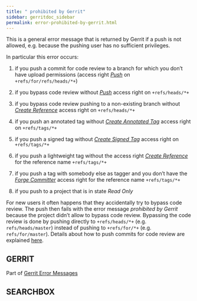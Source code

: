 ```yaml
---
title: " prohibited by Gerrit"
sidebar: gerritdoc_sidebar
permalink: error-prohibited-by-gerrit.html
---
```

This is a general error message that is returned by Gerrit if a push is
not allowed, e.g. because the pushing user has no sufficient privileges.

In particular this error occurs:

1.  if you push a commit for code review to a branch for which you don’t
    have upload permissions (access right
    [*Push*](access-control.html#category_push_review) on
    `+refs/for/refs/heads/*+`)

2.  if you bypass code review without
    [*Push*](access-control.html#category_push_direct) access right on
    `+refs/heads/*+`

3.  if you bypass code review pushing to a non-existing branch without
    [*Create Reference*](access-control.html#category_create) access
    right on `+refs/heads/*+`

4.  if you push an annotated tag without [*Create Annotated
    Tag*](access-control.html#category_create_annotated) access right on
    `+refs/tags/*+`

5.  if you push a signed tag without [*Create Signed
    Tag*](access-control.html#category_create_signed) access right on
    `+refs/tags/*+`

6.  if you push a lightweight tag without the access right [*Create
    Reference*](access-control.html#category_create) for the reference
    name `+refs/tags/*+`

7.  if you push a tag with somebody else as tagger and you don’t have
    the [*Forge
    Committer*](access-control.html#category_forge_committer) access
    right for the reference name `+refs/tags/*+`

8.  if you push to a project that is in state *Read Only*

For new users it often happens that they accidentally try to bypass code
review. The push then fails with the error message *prohibited by
Gerrit* because the project didn’t allow to bypass code review.
Bypassing the code review is done by pushing directly to
`+refs/heads/*+` (e.g. `refs/heads/master`) instead of pushing to
`+refs/for/*+` (e.g. `refs/for/master`). Details about how to push
commits for code review are explained
[here](user-upload.html#push_create).

## GERRIT

Part of [Gerrit Error Messages](error-messages.html)

## SEARCHBOX

